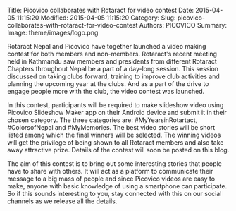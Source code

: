 Title: Picovico collaborates with Rotaract for video contest 
Date: 2015-04-05 11:15:20
Modified: 2015-04-05 11:15:20
Category: 
Slug: picovico-collaborates-with-rotaract-for-video-contest
Authors: PICOVICO
Summary: 
Image: theme/images/logo.png

Rotaract Nepal and Picovico have together launched a video making contest for both members and non-members. Rotaract's recent meeting held in Kathmandu saw members and presidents from different Rotaract Chapters throughout Nepal be a part of a day-long session. This session discussed on taking clubs forward, training to improve club activities and planning the upcoming year at the clubs. And as a part of the drive to engage people more with the club, the video contest was launched.

In this contest, participants will be required to make slideshow video using Picovico Slideshow Maker app on their Android device and submit it in their chosen category. The three categories are: #MyYearsinRotartact, #ColorsofNepal and #MyMemories. The best video stories will be short listed among which the final winners will be selected. The winning videos will get the privilege of being shown to all Rotaract members and also take away attractive prize. Details of the contest will soon be posted on this blog.

The aim of this contest is to bring out some interesting stories that people have to share with others. It will act as a platform to communicate their message to a big mass of people and since Picovico videos are easy to make, anyone with basic knowledge of using a smartphone can participate. So if this sounds interesting to you, stay connected with this on our social channels as we release all the details.